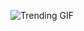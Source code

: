
<!-- GIF_SECTION -->
![Trending GIF](https://media2.giphy.com/media/v1.Y2lkPThiYjIxNzcydzhsYjI4bjF6NW93amR6a2Z6NDh1eGo3c3E2NjQwNzhzbzdmNGVqbSZlcD12MV9naWZzX3NlYXJjaCZjdD1n/DPGX0o6YqNwbVC4sB1/giphy.gif)
<!-- END_GIF_SECTION -->
